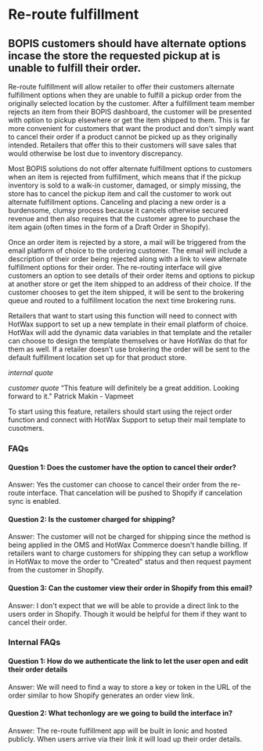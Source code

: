 # Re-route fulfillment

## BOPIS customers should have alternate options incase the store the requested pickup at is unable to fulfill their order.

Re-route fulfillment will allow retailer to offer their customers alternate fulfillment options when they are unable to fulfill a pickup order from the originally selected location by the customer. After a fulfillment team member rejects an item from their BOPIS dashboard, the customer will be presented with option to pickup elsewhere or get the item shipped to them. This is far more convenient for customers that want the product and don't simply want to cancel their order if a product cannot be picked up as they originally intended. Retailers that offer this to their customers will save sales that would otherwise be lost due to inventory discrepancy.

Most BOPIS solutions do not offer alternate fulfillment options to customers when an item is rejected from fulfillment, which means that if the pickup inventory is sold to a walk-in customer, damaged, or simply missing, the store has to cancel the pickup item and call the customer to work out alternate fulfillment options. Canceling and placing a new order is a burdensome, clumsy process because it cancels otherwise secured revenue and then also requires that the customer agree to purchase the item again (often times in the form of a Draft Order in Shopify).

Once an order item is rejected by a store, a mail will be triggered from the email platform of choice to the ordering customer. The email will include a description of their order being rejected along with a link to view alternate fulfillment options for their order. The re-routing interface will give customers an option to see details of their order items and options to pickup at another store or get the item shipped to an address of their choice. If the customer chooses to get the item shipped, it will be sent to the brokering queue and routed to a fulfillment location the next time brokering runs.

Retailers that want to start using this function will need to connect with HotWax support to set up a new template in their email platform of choice. HotWax will add the dynamic data variables in that template and the retailer can choose to design the template themselves or have HotWax do that for them as well. If a retailer doesn’t use brokering the order will be sent to the default fulfillment location set up for that product store.

*internal quote*

*customer quote* 
“This feature will definitely be a great addition. Looking forward to it."
Patrick Makin - Vapmeet

To start using this feature, retailers should start using the reject order function and connect with HotWax Support to setup their mail template to cusotmers.


### FAQs

#### Question 1: Does the customer have the option to cancel their order?

Answer: Yes the customer can choose to cancel their order from the re-route interface. That cancelation will be pushed to Shopify if cancelation sync is enabled.


#### Question 2: Is the customer charged for shipping?

Answer: The customer will not be charged for shipping since the method is being applied in the OMS and HotWax Commerce doesn't handle billing. If retailers want to charge customers for shipping they can setup a workflow in HotWax to move the order to "Created" status and then request payment from the customer in Shopify.


#### Question 3: Can the customer view their order in Shopify from this email?

Answer: I don't expect that we will be able to provide a direct link to the users order in Shopify. Though it would be helpful for them if they want to cancel their order.


### Internal FAQs

#### Question 1: How do we authenticate the link to let the user open and edit their order details

Answer: We will need to find a way to store a key or token in the URL of the order similar to how Shopify generates an order view link.


#### Question 2: What techonlogy are we going to build the interface in?

Answer: The re-route fulfillment app will be built in Ionic and hosted publicly. When users arrive via their link it will load up their order details.

